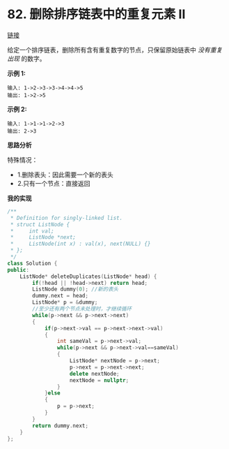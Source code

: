 # 82. 删除排序链表中的重复元素 II

[链接](https://leetcode-cn.com/problems/remove-duplicates-from-sorted-list-ii/description/)

给定一个排序链表，删除所有含有重复数字的节点，只保留原始链表中 *没有重复出现* 的数字。

**示例 1:**

```
输入: 1->2->3->3->4->4->5
输出: 1->2->5
```

**示例 2:**

```
输入: 1->1->1->2->3
输出: 2->3
```

**思路分析**

特殊情况：

- 1.删除表头：因此需要一个新的表头
- 2.只有一个节点：直接返回

**我的实现**

```c++
/**
 * Definition for singly-linked list.
 * struct ListNode {
 *     int val;
 *     ListNode *next;
 *     ListNode(int x) : val(x), next(NULL) {}
 * };
 */
class Solution {
public:
    ListNode* deleteDuplicates(ListNode* head) {
        if(!head || !head->next) return head;
        ListNode dummy(0); //新的表头
        dummy.next = head;
        ListNode* p = &dummy;
        //至少还有两个节点未处理时，才继续循环
        while(p->next && p->next->next)
        {
            if(p->next->val == p->next->next->val)
            {
                int sameVal = p->next->val;
                while(p->next && p->next->val==sameVal)
                {
                    ListNode* nextNode = p->next;
                    p->next = p->next->next;
                    delete nextNode;
                    nextNode = nullptr;
                }
            }else
            {
                p = p->next;
            }
        }
        return dummy.next;
    }
};
```

